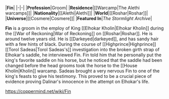 |**Fin**|
|-|-|
|**Profession**|Groom|
|**Residence**|[[Warcamp\|The Alethi warcamps]]|
|**Nationality**|[[Alethi\|Alethi]]|
|**World**|[[Roshar\|Roshar]]|
|**Universe**|[[Cosmere\|Cosmere]]|
|**Featured In**|*The Stormlight Archive*|

**Fin** is a groom in the employ of King [[Elhokar Kholin\|Elhokar Kholin]] during the [[War of Reckoning\|War of Reckoning]] on [[Roshar\|Roshar]].
He is around twelve years old. He is [[Darkeyed\|darkeyed]], and has sandy hair with a few hints of black.
During the course of [[Highprince\|Highprince]] [[Torol Sadeas\|Torol Sadeas's]] investigation into the broken girth strap of Elhokar's saddle, he interviewed Fin. Fin told him that he personally put the king's favorite saddle on his horse, but he noticed that the saddle had been changed before the head grooms took the horse to the [[House Kholin\|Kholin]] warcamp. Sadeas brought a very nervous Fin to one of the king's feasts to give his testimony. This proved to be a crucial piece of evidence proving Dalinar's innocence in the attempt on Elhokar's life.



https://coppermind.net/wiki/Fin